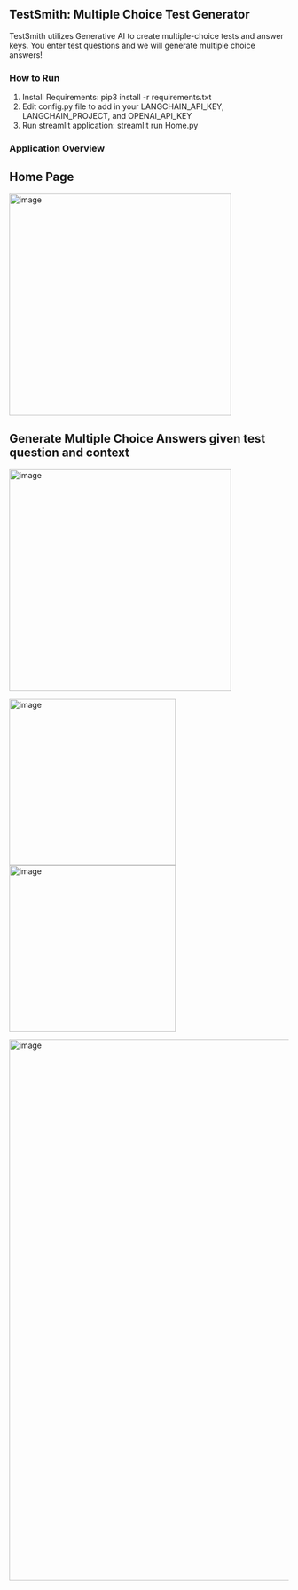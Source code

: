## TestSmith: Multiple Choice Test Generator

TestSmith utilizes Generative AI to create multiple-choice tests and answer keys. You enter test questions and we will generate multiple choice answers!

### How to Run
1. Install Requirements: pip3 install -r requirements.txt
2. Edit config.py file to add in your LANGCHAIN_API_KEY, LANGCHAIN_PROJECT, and OPENAI_API_KEY
2. Run streamlit application: streamlit run Home.py

### Application Overview

## Home Page
<img width="400" alt="image" src="https://github.com/user-attachments/assets/1c5c56f5-6478-4cad-9a38-1d989a8343dd">

## Generate Multiple Choice Answers given test question and context
<img width="400" alt="image" src="https://github.com/user-attachments/assets/e90488b9-9d1a-4570-95ff-bae307c05f62">
<p float="left">
  <img width="300" alt="image" src="https://github.com/user-attachments/assets/ac864fcb-75e4-4a17-96f4-e53fc9ffe6d2">
  <img width="300" alt="image" src="https://github.com/user-attachments/assets/20912ba7-70f1-42f6-9962-2aa28dcdc6d8">
</p>


  <img width="976" alt="image" src="https://github.com/user-attachments/assets/121a35ff-01d0-42aa-935b-e89964352ab7"> 
